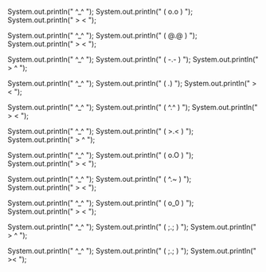 System.out.println("   ^_^        ");
System.out.println(" ( o.o )      ");
System.out.println(" >   <        ");


System.out.println("   ^_^        ");
System.out.println(" ( @.@ )      ");
System.out.println(" >   <        ");


System.out.println("   ^_^        ");
System.out.println(" ( -.- )      ");
System.out.println(" >   ^        ");


System.out.println("   ^_^        ");
System.out.println(" ( *.*)       ");
System.out.println(" >   <        ");


System.out.println("   ^_^        ");
System.out.println(" ( ^.^ )      ");
System.out.println(" >   <        ");


System.out.println("   ^_^        ");
System.out.println(" ( >.< )      ");
System.out.println(" >   ^        ");


System.out.println("   ^_^        ");
System.out.println(" ( o.O )      ");
System.out.println(" >   <        ");


System.out.println("   ^_^        ");
System.out.println(" ( ^.~ )      ");
System.out.println(" >   <        ");



System.out.println("  ^_^         ");
System.out.println(" ( o_0 )      ");
System.out.println(" >   <        ");
 

System.out.println("   ^_^        ");
System.out.println(" ( ;.; )      ");
System.out.println(" >   ^        ");


System.out.println("   ^_^        ");
System.out.println(" ( ;.; )      ");
System.out.println("    ><        ");